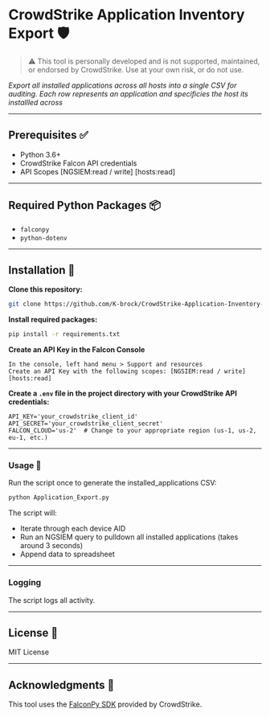 # **CrowdStrike Application Inventory Export** 🛡️
> ⚠️ This tool is personally developed and is not supported, maintained, or endorsed by CrowdStrike. Use at your own risk, or do not use.

*Export all installed applications across all hosts into a single CSV for auditing. Each row represents an application and specificies the host its installled across*

---

## **Prerequisites** ✅

- Python 3.6+  
- CrowdStrike Falcon API credentials
- API Scopes [NGSIEM:read / write] [hosts:read]

---

## **Required Python Packages** 📦

- `falconpy`  
- `python-dotenv`  

---

## **Installation** 🧰

**Clone this repository:**
```bash
git clone https://github.com/K-brock/CrowdStrike-Application-Inventory-Export
```

**Install required packages:**
```bash
pip install -r requirements.txt
```

**Create an API Key in the Falcon Console**
```
In the console, left hand menu > Support and resources
Create an API Key with the following scopes: [NGSIEM:read / write] [hosts:read]
```

**Create a `.env` file in the project directory with your CrowdStrike API credentials:**
```dotenv
API_KEY='your_crowdstrike_client_id'
API_SECRET='your_crowdstrike_client_secret'
FALCON_CLOUD='us-2'  # Change to your appropriate region (us-1, us-2, eu-1, etc.)
```

---

### **Usage** 🚀

Run the script once to generate the installed_applications CSV:
```bash
python Application_Export.py
```

The script will:

- Iterate through each device AID 
- Run an NGSIEM query to pulldown all installed applications (takes around 3 seconds)
- Append data to spreadsheet

---

### **Logging**

The script logs all activity.

---

## **License** 📄

MIT License

---

## **Acknowledgments** 🙏

This tool uses the [FalconPy SDK](https://github.com/CrowdStrike/falconpy) provided by CrowdStrike.
